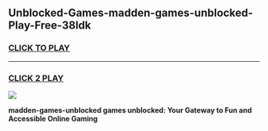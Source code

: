 
## Unblocked-Games-madden-games-unblocked-Play-Free-38ldk
<h3>
<a href="https://premium76.site?title=madden-games-unblocked&ref=09A">CLICK TO PLAY</a></h3>
<hr>

<h3>
<a href="https://premium76.site?title=madden-games-unblocked&ref=09A">CLICK 2 PLAY</a>
  
</h3>

<a href="https://premium76.site?title=madden-games-unblocked&ref=09A"><img src="https://clearcache.store/games.png"></a>


**madden-games-unblocked games unblocked: Your Gateway to Fun and Accessible Online Gaming**
